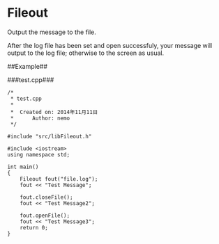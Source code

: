 Fileout
=======

Output the message to the file.

After the log file has been set and open successfuly, your message will output to the log file; otherwise to the screen as usual.


##Example##

###test.cpp###

```
/*
 * test.cpp
 *
 *  Created on: 2014年11月11日
 *      Author: nemo
 */

#include "src/libFileout.h"

#include <iostream>
using namespace std;

int main()
{
    Fileout fout("file.log");
	fout << "Test Message";

	fout.closeFile();
	fout << "Test Message2";

	fout.openFile();
	fout << "Test Message3";
	return 0;
}
```
